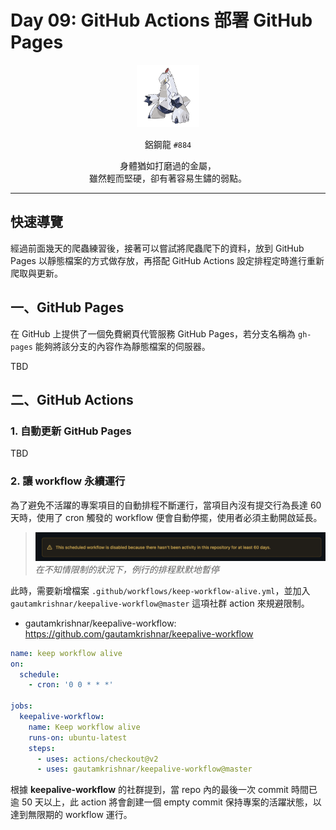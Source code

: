 # Day 09: GitHub Actions 部署 GitHub Pages

<p align="center">
    <img src="./cover.png" width="100" />
</p>

<p align="center">
    鋁鋼龍 <code>#884</code>
</p>

<p align="center">
    身體猶如打磨過的金屬，<br>雖然輕而堅硬，卻有著容易生鏽的弱點。
</p>

---

## 快速導覽

經過前面幾天的爬蟲練習後，接著可以嘗試將爬蟲爬下的資料，放到 GitHub Pages 以靜態檔案的方式做存放，再搭配 GitHub Actions 設定排程定時進行重新爬取與更新。

## 一、GitHub Pages

在 GitHub 上提供了一個免費網頁代管服務 GitHub Pages，若分支名稱為 `gh-pages` 能夠將該分支的內容作為靜態檔案的伺服器。

TBD

## 二、GitHub Actions

### 1. 自動更新 GitHub Pages

TBD

### 2. 讓 workflow 永續運行

為了避免不活躍的專案項目的自動排程不斷運行，當項目內沒有提交行為長達 60 天時，使用了 cron 觸發的 workflow 便會自動停擺，使用者必須主動開啟延長。

> ![](./01.png)
> *在不知情限制的狀況下，例行的排程默默地暫停*

此時，需要新增檔案 `.github/workflows/keep-workflow-alive.yml`，並加入 `gautamkrishnar/keepalive-workflow@master` 這項社群 action 來規避限制。
* gautamkrishnar/keepalive-workflow: https://github.com/gautamkrishnar/keepalive-workflow

```yml
name: keep workflow alive
on:
  schedule:
    - cron: '0 0 * * *'

jobs:
  keepalive-workflow:
    name: Keep workflow alive
    runs-on: ubuntu-latest
    steps:
      - uses: actions/checkout@v2
      - uses: gautamkrishnar/keepalive-workflow@master
```

根據 **keepalive-workflow** 的社群提到，當 repo 內的最後一次 commit 時間已逾 50 天以上，此 action 將會創建一個 empty commit 保持專案的活躍狀態，以達到無限期的 workflow 運行。

